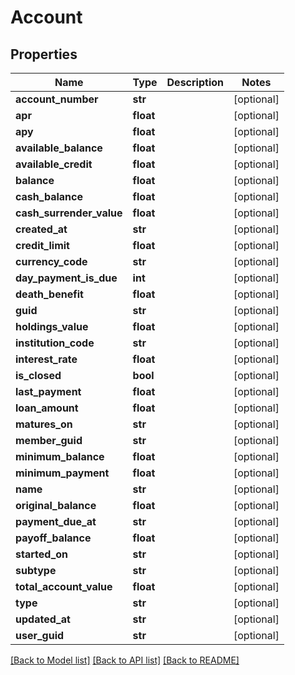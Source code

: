 # Account

## Properties
Name | Type | Description | Notes
------------ | ------------- | ------------- | -------------
**account_number** | **str** |  | [optional] 
**apr** | **float** |  | [optional] 
**apy** | **float** |  | [optional] 
**available_balance** | **float** |  | [optional] 
**available_credit** | **float** |  | [optional] 
**balance** | **float** |  | [optional] 
**cash_balance** | **float** |  | [optional] 
**cash_surrender_value** | **float** |  | [optional] 
**created_at** | **str** |  | [optional] 
**credit_limit** | **float** |  | [optional] 
**currency_code** | **str** |  | [optional] 
**day_payment_is_due** | **int** |  | [optional] 
**death_benefit** | **float** |  | [optional] 
**guid** | **str** |  | [optional] 
**holdings_value** | **float** |  | [optional] 
**institution_code** | **str** |  | [optional] 
**interest_rate** | **float** |  | [optional] 
**is_closed** | **bool** |  | [optional] 
**last_payment** | **float** |  | [optional] 
**loan_amount** | **float** |  | [optional] 
**matures_on** | **str** |  | [optional] 
**member_guid** | **str** |  | [optional] 
**minimum_balance** | **float** |  | [optional] 
**minimum_payment** | **float** |  | [optional] 
**name** | **str** |  | [optional] 
**original_balance** | **float** |  | [optional] 
**payment_due_at** | **str** |  | [optional] 
**payoff_balance** | **float** |  | [optional] 
**started_on** | **str** |  | [optional] 
**subtype** | **str** |  | [optional] 
**total_account_value** | **float** |  | [optional] 
**type** | **str** |  | [optional] 
**updated_at** | **str** |  | [optional] 
**user_guid** | **str** |  | [optional] 

[[Back to Model list]](../README.md#documentation-for-models) [[Back to API list]](../README.md#documentation-for-api-endpoints) [[Back to README]](../README.md)



